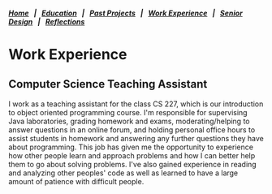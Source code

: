 ##### [Home](README.md) &nbsp; | &nbsp; [Education](education.md) &nbsp; | &nbsp; [Past Projects](projects.md) &nbsp; | &nbsp; [Work Experience](experience.md) &nbsp; | &nbsp; [Senior Design](sDesign.md) &nbsp; | &nbsp; [Reflections](reflections.md)

# Work Experience
## Computer Science Teaching Assistant
I work as a teaching assistant for the class CS 227, which is our introduction to object oriented programming course. I'm responsible for supervising Java laboratories, grading homework and exams, moderating/helping to answer questions in an online forum, and holding personal office hours to assist students in homework and answering any further questions they have about programming. This job has given me the opportunity to experience how other people learn and approach problems and how I can better help them to go about solving problems. I've also gained experience in reading and analyzing other peoples' code as well as learned to have a large amount of patience with difficult people.
